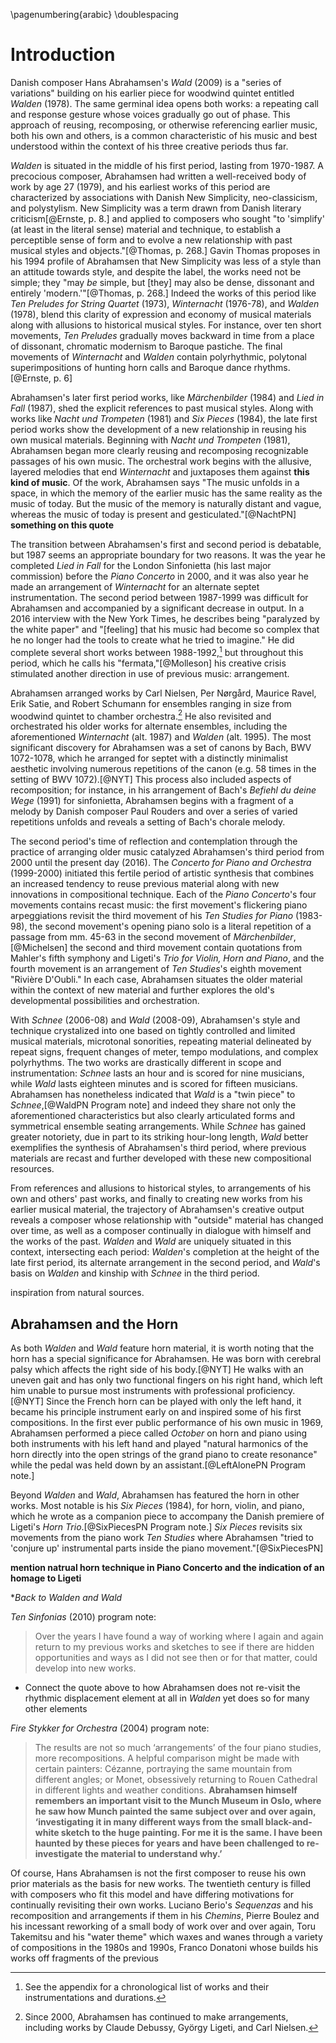 \pagenumbering{arabic}
\doublespacing

# Introduction

Danish composer Hans Abrahamsen's *Wald* (2009) is a "series of variations" building on his earlier piece for woodwind quintet entitled *Walden* (1978). The same germinal idea opens both works: a repeating call and response gesture whose voices gradually go out of phase. This approach of reusing, recomposing, or otherwise referencing earlier music, both his own and others, is a common characteristic of his music and best understood within the context of his three creative periods thus far.

*Walden* is situated in the middle of his first period, lasting from 1970-1987. A precocious composer, Abrahamsen had written a well-received body of work by age 27 (1979), and his earliest works of this period are characterized by associations with Danish New Simplicity, neo-classicism, and polystylism. New Simplicity was a term drawn from Danish literary criticism[@Ernste, p. 8.] and applied to composers who sought "to 'simplify' (at least in the literal sense) material and technique, to establish a perceptible sense of form and to evolve a new relationship with past musical styles and objects."[@Thomas, p. 268.] Gavin Thomas proposes in his 1994 profile of Abrahamsen that New Simplicity was less of a style than an attitude towards style, and despite the label, the works need not be simple; they "may *be* simple, but [they] may also be dense, dissonant and entirely 'modern.'"[@Thomas, p. 268.] Indeed the works of this period like *Ten Preludes for String Quartet* (1973), *Winternacht* (1976-78), and *Walden* (1978), blend this clarity of expression and economy of musical materials along with allusions to historical musical styles. For instance, over ten short movements, *Ten Preludes* gradually moves backward in time from a place of dissonant, chromatic modernism to Baroque pastiche. The final movements of *Winternacht* and *Walden* contain polyrhythmic, polytonal superimpositions of hunting horn calls and Baroque dance rhythms.[@Ernste, p. 6]

Abrahamsen's later first period works, like *Märchenbilder* (1984) and *Lied in Fall* (1987), shed the explicit references to past musical styles. Along with works like *Nacht und Trompeten* (1981) and *Six Pieces* (1984), the late first period works show the development of a new relationship in reusing his own musical materials. Beginning with *Nacht und Trompeten* (1981), Abrahamsen began more clearly reusing and recomposing recognizable passages of his own music. The orchestral work begins with the allusive, layered melodies that end *Winternacht* and juxtaposes them against **this kind of music**. Of the work, Abrahamsen says "The music unfolds in a space, in which the memory of the earlier music has the same reality as the music of today. But the music of the memory is naturally distant and vague, whereas the music of today is present and gesticulated."[@NachtPN] **something on this quote**

<!-- *Ten Studies* (1983-98) is perhaps the most important work of the late first period for the way it served as the source for several works bookending his second period. The first seven of the ten studies were composed between 1983-4^[**citation**] but the set was not completed until 1998 when he began writing his piano concerto. -->

The transition between Abrahamsen's first and second period is debatable, but 1987 seems an appropriate boundary for two reasons. It was the year he completed *Lied in Fall* for the London Sinfonietta (his last major commission) before the *Piano Concerto* in 2000, and it was also year he made an arrangement of *Winternacht* for an alternate septet instrumentation. The second period between 1987-1999 was difficult for Abrahamsen and accompanied by a significant decrease in output. In a 2016 interview with the New York Times, he describes being "paralyzed by the white paper" and "[feeling] that his music had become so complex that he no longer had the tools to create what he tried to imagine." He did complete several short works between 1988-1992,[^SeeAppendix] but throughout this period, which he calls his "fermata,"[@Molleson] his creative crisis stimulated another direction in use of previous music: arrangement.

[^SeeAppendix]: See the appendix for a chronological list of works and their instrumentations and durations.

Abrahamsen arranged works by Carl Nielsen, Per Nørgård, Maurice Ravel, Erik Satie, and Robert Schumann for ensembles ranging in size from woodwind quintet to chamber orchestra.[^NewArrangements] He also revisited and orchestrated his older works for alternate ensembles, including the aforementioned *Winternacht* (alt. 1987) and *Walden* (alt. 1995). The most significant discovery for Abrahamsen was a set of canons by Bach, BWV 1072-1078, which he arranged for septet with a distinctly minimalist aesthetic involving numerous repetitions of the canon (e.g. 58 times in the setting of BWV 1072).[@NYT] This process also included aspects of recomposition; for instance, in his arrangement of Bach's *Befiehl du deine Wege* (1991) for sinfonietta, Abrahamsen begins with a fragment of a melody by Danish composer Paul Rouders and over a series of varied repetitions unfolds and reveals a setting of Bach's chorale melody.

[^NewArrangements]: Since 2000, Abrahamsen has continued to make arrangements, including works by Claude Debussy, György Ligeti, and Carl Nielsen.

The second period's time of reflection and contemplation through the practice of arranging older music catalyzed Abrahamsen's third period from 2000 until the present day (2016). The *Concerto for Piano and Orchestra* (1999-2000) initiated this fertile period of artistic synthesis that combines an increased tendency to reuse previous material along with new innovations in compositional technique. Each of the *Piano Concerto*'s four movements contains recast music: the first movement's flickering piano arpeggiations revisit the third movement of his *Ten Studies for Piano* (1983-98), the second movement's opening piano solo is a literal repetition of a passage from mm. 45-63 in the second movement of *Märchenbilder*,[@Michelsen] the second and third movement contain quotations from Mahler's fifth symphony and Ligeti's *Trio for Violin, Horn and Piano*, and the fourth movement is an arrangement of *Ten Studies*'s eighth movement "Rivière D'Oubli." In each case, Abrahamsen situates the older material within the context of new material and further explores the old's developmental possibilities and orchestration.

With *Schnee* (2006-08) and *Wald* (2008-09), Abrahamsen's style and technique crystalized into one based on tightly controlled and limited musical materials, microtonal sonorities, repeating material delineated by repeat signs, frequent changes of meter, tempo modulations, and complex polyrhythms. The two works are drastically different in scope and instrumentation: *Schnee* lasts an hour and is scored for nine musicians, while *Wald* lasts eighteen minutes and is scored for fifteen musicians. Abrahamsen has nonetheless indicated that *Wald* is a "twin piece" to *Schnee*,[@WaldPN Program note] and indeed they share not only the aforementioned characteristics but also clearly articulated forms and symmetrical ensemble seating arrangements. While *Schnee* has gained greater notoriety, due in part to its striking hour-long length, *Wald* better exemplifies the synthesis of Abrahamsen's third period, where previous materials are recast and further developed with these new compositional resources.

From references and allusions to historical styles, to arrangements of his own and others' past works, and finally to creating new works from his earlier musical material, the trajectory of Abrahamsen's creative output reveals a composer whose relationship with "outside" material has changed over time, as well as a composer continually in dialogue with himself and the works of the past. *Walden* and *Wald* are uniquely situated in this context, intersecting each period: *Walden*'s completion at the height of the late first period, its alternate arrangement in the second period, and *Wald*'s basis on *Walden* and kinship with *Schnee* in the third period.

inspiration from natural sources.

## Abrahamsen and the Horn

As both *Walden* and *Wald* feature horn material, it is worth noting that the horn has a special significance for Abrahamsen. He was born with cerebral palsy which affects the right side of his body.[@NYT] He walks with an uneven gait and has only two functional fingers on his right hand, which left him unable to pursue most instruments with professional proficiency.[@NYT] Since the French horn can be played with only the left hand, it became his principle instrument early on and inspired some of his first compositions. In the first ever public performance of his own music in 1969, Abrahamsen performed a piece called *October* on horn and piano using both instruments with his left hand and played "natural harmonics of the horn directly into the open strings of the grand piano to create resonance" while the pedal was held down by an assistant.[@LeftAlonePN Program note.]

Beyond *Walden* and *Wald*, Abrahamsen has featured the horn in other works. Most notable is his *Six Pieces* (1984), for horn, violin, and piano, which he wrote as a companion piece to accompany the Danish premiere of Ligeti's *Horn Trio*.[@SixPiecesPN Program note.] *Six Pieces* revisits six movements from the piano work *Ten Studies* where Abrahamsen "tried to 'conjure up' instrumental parts inside the piano movement."[@SixPiecesPN]

**mention natrual horn technique in Piano Concerto and the indication of an homage to Ligeti**

**Back to *Walden* and *Wald**

*Ten Sinfonias* (2010) program note:

> Over the years I have found a way of working where I again and again return to my previous works and sketches to see if there are hidden opportunities and ways as I did not see then or for that matter, could develop into new works.

- Connect the quote above to how Abrahamsen does not re-visit the rhythmic displacement element at all in *Walden* yet does so for many other elements

<!--
Discussion of *Walden* should emp processes/materials that do get re-interpreted over the course of the piece
Then the transition to *Wald* focuses on how he dramatically explodes this previously "unexplored" idea
-->

*Fire Stykker for Orchestra* (2004) program note:

> The results are not so much ‘arrangements’ of the four piano studies, more recompositions. A helpful comparison might be made with certain painters: Cézanne, portraying the same mountain from different angles; or Monet, obsessively returning to Rouen Cathedral in different lights and weather conditions. **Abrahamsen himself remembers an important visit to the Munch Museum in Oslo, where he saw how Munch painted the same subject over and over again, ‘investigating it in many different ways from the small black-and-white sketch to the huge painting. For me it is the same. I have been haunted by these pieces for years and have been challenged to re-investigate the material to understand why.’**

Of course, Hans Abrahamsen is not the first composer to reuse his own prior materials as the basis for new works. The twentieth century is filled with composers who fit this model and have differing motivations for continually revisiting their own works. Luciano Berio's *Sequenzas* and his recomposition and arrangements if them in his *Chemins*, Pierre Boulez and his incessant reworking of a small body of work over and over again, Toru Takemitsu and his "water theme" which waxes and wanes through a variety of compositions in the 1980s and 1990s, Franco Donatoni whose builds his works off fragments of the previous
